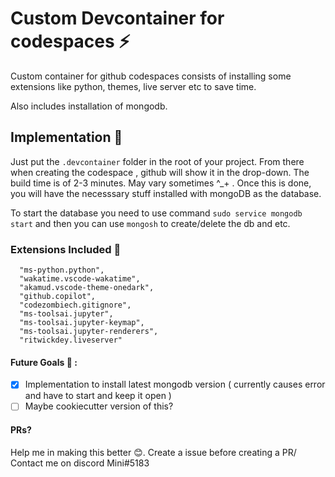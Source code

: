 # Custom Devcontainer for codespaces ⚡

Custom container for github codespaces consists of installing some extensions like python, themes, live server etc to save time. 

Also includes installation of mongodb.

## Implementation 📒
Just put the `.devcontainer` folder in the root of your project. From there when creating the codespace , github will show it in the drop-down.
The build time is of 2-3 minutes. May vary sometimes ^_+ . 
Once this is done, you will have the necesssary stuff installed with mongoDB as the database.

To start the database you need to use command `sudo service mongodb start` and then you can use `mongosh` to create/delete the db and etc.

### Extensions Included 🍪
  ```
    "ms-python.python",
    "wakatime.vscode-wakatime",
    "akamud.vscode-theme-onedark",
    "github.copilot",
    "codezombiech.gitignore",
    "ms-toolsai.jupyter",
    "ms-toolsai.jupyter-keymap",
    "ms-toolsai.jupyter-renderers",
    "ritwickdey.liveserver"
  ```
  
#### Future Goals 🌟 : 
- [x] Implementation to install latest mongodb version ( currently causes error and have to start and keep it open )
- [ ] Maybe cookiecutter version of this?

#### PRs?
Help me in making this better 😊. Create a issue before creating a PR/ Contact me on discord Mini#5183

